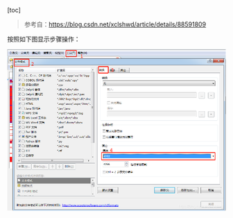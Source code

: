 [toc]

> 参考自：<https://blog.csdn.net/xclshwd/article/details/88591809>

按照如下图显示步骤操作：

![03](./images/04.jpg)
